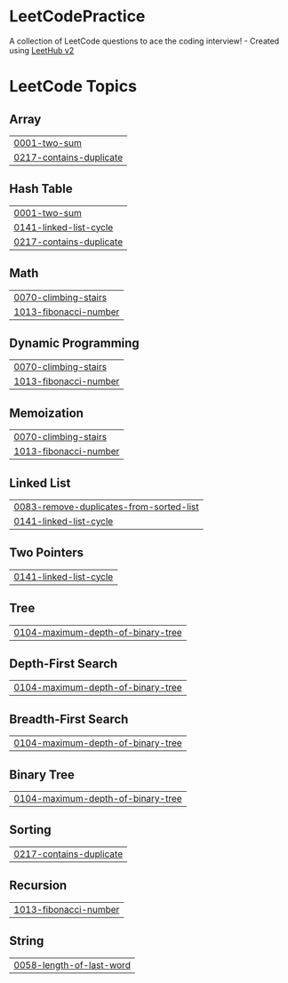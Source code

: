 # LeetCodePractice
A collection of LeetCode questions to ace the coding interview! - Created using [LeetHub v2](https://github.com/arunbhardwaj/LeetHub-2.0)

<!---LeetCode Topics Start-->
# LeetCode Topics
## Array
|  |
| ------- |
| [0001-two-sum](https://github.com/lilianpadilla/LeetCodePractice/tree/master/0001-two-sum) |
| [0217-contains-duplicate](https://github.com/lilianpadilla/LeetCodePractice/tree/master/0217-contains-duplicate) |
## Hash Table
|  |
| ------- |
| [0001-two-sum](https://github.com/lilianpadilla/LeetCodePractice/tree/master/0001-two-sum) |
| [0141-linked-list-cycle](https://github.com/lilianpadilla/LeetCodePractice/tree/master/0141-linked-list-cycle) |
| [0217-contains-duplicate](https://github.com/lilianpadilla/LeetCodePractice/tree/master/0217-contains-duplicate) |
## Math
|  |
| ------- |
| [0070-climbing-stairs](https://github.com/lilianpadilla/LeetCodePractice/tree/master/0070-climbing-stairs) |
| [1013-fibonacci-number](https://github.com/lilianpadilla/LeetCodePractice/tree/master/1013-fibonacci-number) |
## Dynamic Programming
|  |
| ------- |
| [0070-climbing-stairs](https://github.com/lilianpadilla/LeetCodePractice/tree/master/0070-climbing-stairs) |
| [1013-fibonacci-number](https://github.com/lilianpadilla/LeetCodePractice/tree/master/1013-fibonacci-number) |
## Memoization
|  |
| ------- |
| [0070-climbing-stairs](https://github.com/lilianpadilla/LeetCodePractice/tree/master/0070-climbing-stairs) |
| [1013-fibonacci-number](https://github.com/lilianpadilla/LeetCodePractice/tree/master/1013-fibonacci-number) |
## Linked List
|  |
| ------- |
| [0083-remove-duplicates-from-sorted-list](https://github.com/lilianpadilla/LeetCodePractice/tree/master/0083-remove-duplicates-from-sorted-list) |
| [0141-linked-list-cycle](https://github.com/lilianpadilla/LeetCodePractice/tree/master/0141-linked-list-cycle) |
## Two Pointers
|  |
| ------- |
| [0141-linked-list-cycle](https://github.com/lilianpadilla/LeetCodePractice/tree/master/0141-linked-list-cycle) |
## Tree
|  |
| ------- |
| [0104-maximum-depth-of-binary-tree](https://github.com/lilianpadilla/LeetCodePractice/tree/master/0104-maximum-depth-of-binary-tree) |
## Depth-First Search
|  |
| ------- |
| [0104-maximum-depth-of-binary-tree](https://github.com/lilianpadilla/LeetCodePractice/tree/master/0104-maximum-depth-of-binary-tree) |
## Breadth-First Search
|  |
| ------- |
| [0104-maximum-depth-of-binary-tree](https://github.com/lilianpadilla/LeetCodePractice/tree/master/0104-maximum-depth-of-binary-tree) |
## Binary Tree
|  |
| ------- |
| [0104-maximum-depth-of-binary-tree](https://github.com/lilianpadilla/LeetCodePractice/tree/master/0104-maximum-depth-of-binary-tree) |
## Sorting
|  |
| ------- |
| [0217-contains-duplicate](https://github.com/lilianpadilla/LeetCodePractice/tree/master/0217-contains-duplicate) |
## Recursion
|  |
| ------- |
| [1013-fibonacci-number](https://github.com/lilianpadilla/LeetCodePractice/tree/master/1013-fibonacci-number) |
## String
|  |
| ------- |
| [0058-length-of-last-word](https://github.com/lilianpadilla/LeetCodePractice/tree/master/0058-length-of-last-word) |
<!---LeetCode Topics End-->